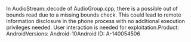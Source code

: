In AudioStream::decode of AudioGroup.cpp, there is a possible out of bounds read due to a missing bounds check. This could lead to remote information disclosure in the phone process with no additional execution privileges needed. User interaction is needed for exploitation.Product: AndroidVersions: Android-10Android ID: A-140054506